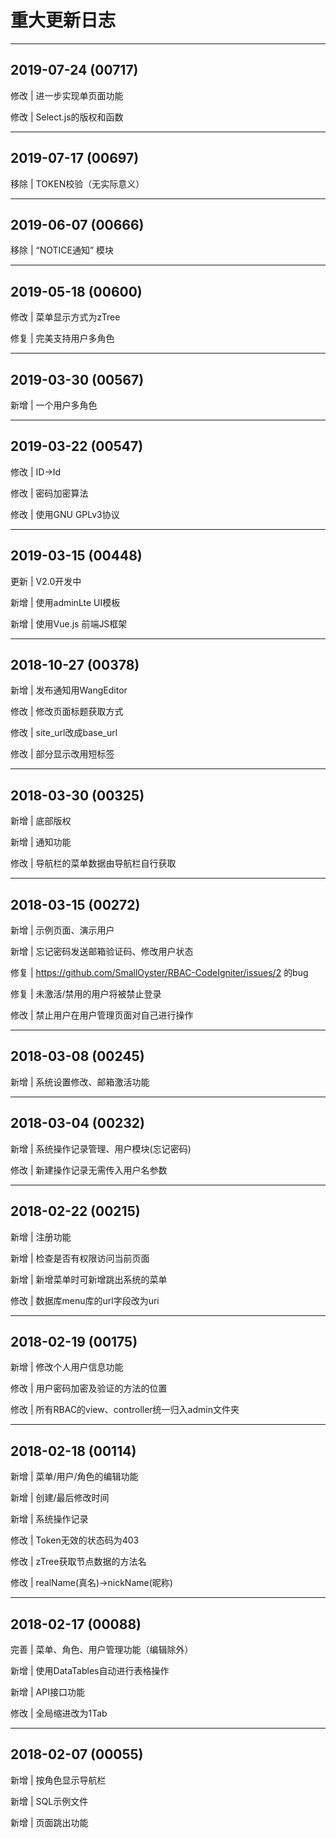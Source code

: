 # 重大更新日志

---

## 2019-07-24 (00717)

修改 | 进一步实现单页面功能

修改 | Select.js的版权和函数

---

## 2019-07-17 (00697)

移除 | TOKEN校验（无实际意义）

---

## 2019-06-07 (00666)

移除 | “NOTICE通知” 模块

---

## 2019-05-18 (00600)

修改 | 菜单显示方式为zTree

修复 | 完美支持用户多角色

---

## 2019-03-30 (00567)

新增 | 一个用户多角色

---

## 2019-03-22 (00547)

修改 | ID->Id

修改 | 密码加密算法

修改 | 使用GNU GPLv3协议

---

## 2019-03-15 (00448)

更新 | V2.0开发中

新增 | 使用adminLte UI模板

新增 | 使用Vue.js 前端JS框架

---

## 2018-10-27 (00378)

新增 | 发布通知用WangEditor

修改 | 修改页面标题获取方式

修改 | site_url改成base_url

修改 | 部分显示改用短标签

---

## 2018-03-30 (00325)

新增 | 底部版权

新增 | 通知功能

修改 | 导航栏的菜单数据由导航栏自行获取

---

## 2018-03-15 (00272)

新增 | 示例页面、演示用户

新增 | 忘记密码发送邮箱验证码、修改用户状态

修复 | https://github.com/SmallOyster/RBAC-CodeIgniter/issues/2 的bug

修复 | 未激活/禁用的用户将被禁止登录

修改 | 禁止用户在用户管理页面对自己进行操作

---

## 2018-03-08 (00245)

新增 | 系统设置修改、邮箱激活功能

---

## 2018-03-04 (00232)

新增 | 系统操作记录管理、用户模块(忘记密码)

修改 | 新建操作记录无需传入用户名参数

---

## 2018-02-22 (00215)

新增 | 注册功能

新增 | 检查是否有权限访问当前页面

新增 | 新增菜单时可新增跳出系统的菜单

修改 | 数据库menu库的url字段改为uri

---

## 2018-02-19 (00175)

新增 | 修改个人用户信息功能

修改 | 用户密码加密及验证的方法的位置

修改 | 所有RBAC的view、controller统一归入admin文件夹

---

## 2018-02-18 (00114)

新增 | 菜单/用户/角色的编辑功能

新增 | 创建/最后修改时间

新增 | 系统操作记录

修改 | Token无效的状态码为403

修改 | zTree获取节点数据的方法名

修改 | realName(真名)->nickName(昵称)

---

## 2018-02-17 (00088)

完善 | 菜单、角色、用户管理功能（编辑除外）

新增 | 使用DataTables自动进行表格操作

新增 | API接口功能

修改 | 全局缩进改为1Tab

---

## 2018-02-07 (00055)

新增 | 按角色显示导航栏

新增 | SQL示例文件

新增 | 页面跳出功能